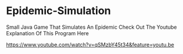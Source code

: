 # Epidemic-Simulation
Small Java Game That Simulates An Epidemic
Check Out The Youtube Explanation Of This Program Here

https://www.youtube.com/watch?v=qSMzbY45t34&feature=youtu.be
